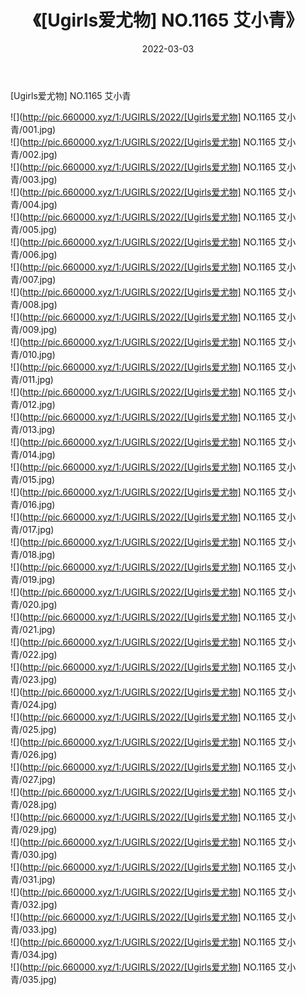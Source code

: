 ﻿---
layout: post
title:  《[Ugirls爱尤物] NO.1165 艾小青》
date:   2022-03-03
img: http://pic.660000.xyz/1:/UGIRLS/2022/[Ugirls爱尤物] NO.1165 艾小青/000.jpg
categories: [美女, 清纯, 唯美]
---

[Ugirls爱尤物] NO.1165 艾小青

 ![](http://pic.660000.xyz/1:/UGIRLS/2022/[Ugirls爱尤物] NO.1165 艾小青/001.jpg) <br>![](http://pic.660000.xyz/1:/UGIRLS/2022/[Ugirls爱尤物] NO.1165 艾小青/002.jpg) <br>![](http://pic.660000.xyz/1:/UGIRLS/2022/[Ugirls爱尤物] NO.1165 艾小青/003.jpg) <br>![](http://pic.660000.xyz/1:/UGIRLS/2022/[Ugirls爱尤物] NO.1165 艾小青/004.jpg) <br>![](http://pic.660000.xyz/1:/UGIRLS/2022/[Ugirls爱尤物] NO.1165 艾小青/005.jpg) <br>![](http://pic.660000.xyz/1:/UGIRLS/2022/[Ugirls爱尤物] NO.1165 艾小青/006.jpg) <br>![](http://pic.660000.xyz/1:/UGIRLS/2022/[Ugirls爱尤物] NO.1165 艾小青/007.jpg) <br>![](http://pic.660000.xyz/1:/UGIRLS/2022/[Ugirls爱尤物] NO.1165 艾小青/008.jpg) <br>![](http://pic.660000.xyz/1:/UGIRLS/2022/[Ugirls爱尤物] NO.1165 艾小青/009.jpg) <br>![](http://pic.660000.xyz/1:/UGIRLS/2022/[Ugirls爱尤物] NO.1165 艾小青/010.jpg) <br>![](http://pic.660000.xyz/1:/UGIRLS/2022/[Ugirls爱尤物] NO.1165 艾小青/011.jpg) <br>![](http://pic.660000.xyz/1:/UGIRLS/2022/[Ugirls爱尤物] NO.1165 艾小青/012.jpg) <br>![](http://pic.660000.xyz/1:/UGIRLS/2022/[Ugirls爱尤物] NO.1165 艾小青/013.jpg) <br>![](http://pic.660000.xyz/1:/UGIRLS/2022/[Ugirls爱尤物] NO.1165 艾小青/014.jpg) <br>![](http://pic.660000.xyz/1:/UGIRLS/2022/[Ugirls爱尤物] NO.1165 艾小青/015.jpg) <br>![](http://pic.660000.xyz/1:/UGIRLS/2022/[Ugirls爱尤物] NO.1165 艾小青/016.jpg) <br>![](http://pic.660000.xyz/1:/UGIRLS/2022/[Ugirls爱尤物] NO.1165 艾小青/017.jpg) <br>![](http://pic.660000.xyz/1:/UGIRLS/2022/[Ugirls爱尤物] NO.1165 艾小青/018.jpg) <br>![](http://pic.660000.xyz/1:/UGIRLS/2022/[Ugirls爱尤物] NO.1165 艾小青/019.jpg) <br>![](http://pic.660000.xyz/1:/UGIRLS/2022/[Ugirls爱尤物] NO.1165 艾小青/020.jpg) <br>![](http://pic.660000.xyz/1:/UGIRLS/2022/[Ugirls爱尤物] NO.1165 艾小青/021.jpg) <br>![](http://pic.660000.xyz/1:/UGIRLS/2022/[Ugirls爱尤物] NO.1165 艾小青/022.jpg) <br>![](http://pic.660000.xyz/1:/UGIRLS/2022/[Ugirls爱尤物] NO.1165 艾小青/023.jpg) <br>![](http://pic.660000.xyz/1:/UGIRLS/2022/[Ugirls爱尤物] NO.1165 艾小青/024.jpg) <br>![](http://pic.660000.xyz/1:/UGIRLS/2022/[Ugirls爱尤物] NO.1165 艾小青/025.jpg) <br>![](http://pic.660000.xyz/1:/UGIRLS/2022/[Ugirls爱尤物] NO.1165 艾小青/026.jpg) <br>![](http://pic.660000.xyz/1:/UGIRLS/2022/[Ugirls爱尤物] NO.1165 艾小青/027.jpg) <br>![](http://pic.660000.xyz/1:/UGIRLS/2022/[Ugirls爱尤物] NO.1165 艾小青/028.jpg) <br>![](http://pic.660000.xyz/1:/UGIRLS/2022/[Ugirls爱尤物] NO.1165 艾小青/029.jpg) <br>![](http://pic.660000.xyz/1:/UGIRLS/2022/[Ugirls爱尤物] NO.1165 艾小青/030.jpg) <br>![](http://pic.660000.xyz/1:/UGIRLS/2022/[Ugirls爱尤物] NO.1165 艾小青/031.jpg) <br>![](http://pic.660000.xyz/1:/UGIRLS/2022/[Ugirls爱尤物] NO.1165 艾小青/032.jpg) <br>![](http://pic.660000.xyz/1:/UGIRLS/2022/[Ugirls爱尤物] NO.1165 艾小青/033.jpg) <br>![](http://pic.660000.xyz/1:/UGIRLS/2022/[Ugirls爱尤物] NO.1165 艾小青/034.jpg) <br>![](http://pic.660000.xyz/1:/UGIRLS/2022/[Ugirls爱尤物] NO.1165 艾小青/035.jpg) <br>